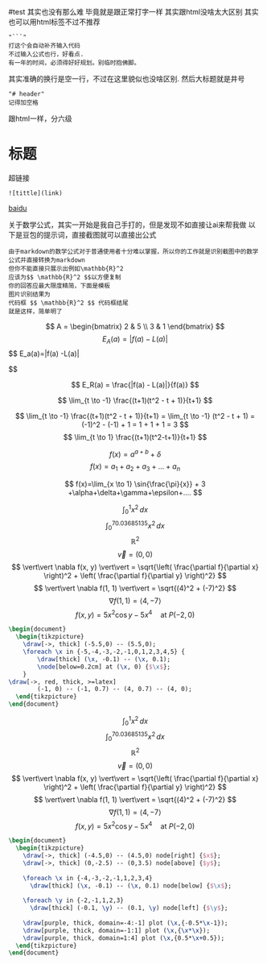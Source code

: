 #test 
其实也没有那么难
毕竟就是跟正常打字一样
其实跟html没啥太大区别
其实也可以用html标签不过不推荐
```
"```"
打这个会自动补齐输入代码
不过输入公式也行，好看点.
有一年的时间，必须得好好规划。别临时抱佛脚。
```
其实准确的换行是空一行，不过在这里貌似也没啥区别.
然后大标题就是井号
```
"# header"
记得加空格
```
跟html一样，分六级
# 标题

超链接
```hyperlink
![tittle](link)
```
[baidu](https://www.baidu.com)

关于数学公式，其实一开始是我自己手打的，但是发现不如直接让ai来帮我做
以下是豆包的提示词，直接截图就可以直接出公式
```
由于markdown的数学公式对于普通使用者十分难以掌握，所以你的工作就是识别截图中的数学公式并直接转换为markdown
但你不能直接只展示出例如\mathbb{R}^2 
应该为$$ \mathbb{R}^2 $$以方便复制 
你的回答应最大限度精简，下面是模板 
图片识别结果为 
代码框 $$ \mathbb{R}^2 $$ 代码框结尾 
就是这样，简单明了
```

$$ A = \begin{bmatrix} 2 & 5 \\ 3 & 1 \end{bmatrix} $$$$ E_A(a) = |f(a) - L(a)| $$
$$ E_a(a)=|f(a) -L(a)|

$$

$$ E_R(a) = \frac{|f(a) - L(a)|}{f(a)} $$


$$ \lim_{t \to -1} \frac{(t+1)(t^2 - t + 1)}{t+1} $$

$$ \lim_{t \to -1} \frac{(t+1)(t^2 - t + 1)}{t+1} = \lim_{t \to -1} (t^2 - t + 1) = (-1)^2 - (-1) + 1 = 1 + 1 + 1 = 3 $$
$$ \lim_{t \to 1} \frac{(t+1)(t^2-t+1)}{t+1} $$

$$f(x)=a^{a+b}+δ $$
$$ f(x)=a_1+a_2+a_3 + ...+a_n $$

$$
f(x)=\lim_{x \to 1} \sin{\frac{\pi}{x}} + 3 +\alpha+\delta+\gamma+\epsilon+....
$$

$$\int_0^1 x^2 \, dx$$
$$\int_{0}^{70.03685135} x^2\,dx $$
$$ \mathbb{R}^2 $$
$$ \vec{v} = (0, 0) $$
$$ \vert\vert \nabla f(x, y) \vert\vert = \sqrt{\left( \frac{\partial f}{\partial x} \right)^2 + \left( \frac{\partial f}{\partial y} \right)^2} $$
$$ \vert\vert \nabla f(1, 1) \vert\vert = \sqrt{(4)^2 + (-7)^2} $$
$$ \nabla f(1, 1) = \langle 4, -7 \rangle $$
$$ f(x, y) = 5x^2 \cos y - 5x^4 \quad \text{at } P(-2, 0) $$
```tikz
\begin{document}
  \begin{tikzpicture}
	\draw[->, thick] (-5.5,0) -- (5.5,0);
    \foreach \x in {-5,-4,-3,-2,-1,0,1,2,3,4,5} {
        \draw[thick] (\x, -0.1) -- (\x, 0.1);
        \node[below=0.2cm] at (\x, 0) {$\x$};
    }
\draw[->, red, thick, >=latex] 
        (-1, 0) -- (-1, 0.7) -- (4, 0.7) -- (4, 0);
  \end{tikzpicture}
\end{document}
```



$$\int_0^1 x^2 \, dx$$
$$\int_{0}^{70.03685135} x^2\,dx $$
$$ \mathbb{R}^2 $$
$$ \vec{v} = (0, 0) $$
$$ \vert\vert \nabla f(x, y) \vert\vert = \sqrt{\left( \frac{\partial f}{\partial x} \right)^2 + \left( \frac{\partial f}{\partial y} \right)^2} $$
$$ \vert\vert \nabla f(1, 1) \vert\vert = \sqrt{(4)^2 + (-7)^2} $$
$$ \nabla f(1, 1) = \langle 4, -7 \rangle $$
$$ f(x, y) = 5x^2 \cos y - 5x^4 \quad \text{at } P(-2, 0) $$

```tikz
\begin{document}
  \begin{tikzpicture}
    \draw[->, thick] (-4.5,0) -- (4.5,0) node[right] {$x$};
    \draw[->, thick] (0,-2.5) -- (0,3.5) node[above] {$y$};
    
    \foreach \x in {-4,-3,-2,-1,1,2,3,4}
      \draw[thick] (\x, -0.1) -- (\x, 0.1) node[below] {$\x$};
      
    \foreach \y in {-2,-1,1,2,3}
      \draw[thick] (-0.1, \y) -- (0.1, \y) node[left] {$\y$};
    
    \draw[purple, thick, domain=-4:-1] plot (\x,{-0.5*\x-1});
    \draw[purple, thick, domain=-1:1] plot (\x,{\x*\x});
    \draw[purple, thick, domain=1:4] plot (\x,{0.5*\x+0.5});
  \end{tikzpicture}
\end{document}
```